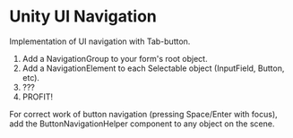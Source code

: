 # Unity UI Navigation
Implementation of UI navigation with Tab-button.

1. Add a NavigationGroup to your form's root object.
2. Add a NavigationElement to each Selectable object (InputField, Button, etc).
3. ???
4. PROFIT!

For correct work of button navigation (pressing Space/Enter with focus), add the ButtonNavigationHelper component to any object on the scene.